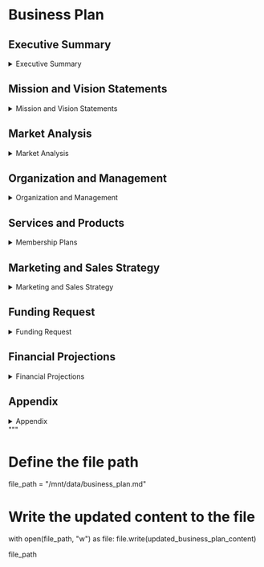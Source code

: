 # Business Plan

## Executive Summary

<details>
<summary>Executive Summary</summary>

Ingot Works is a makerspace designed to foster creativity, innovation, and collaboration. We provide access to tools, resources, and a supportive environment where individuals of all backgrounds can learn, create, and work together. Our vision is to make Ingot Works a hub where people can be creative and build new things. We aim to open our doors in [Month, Year] and serve the local community by offering a range of memberships, workshops, and events, including unique facilities for fermentation and printing.

</details>

## Mission and Vision Statements

<details>
<summary>Mission and Vision Statements</summary>

### Mission Statement
Our mission is to provide a space where individuals can come together to share knowledge, learn new skills, and bring their ideas to life.

### Vision Statement
Our vision is to make Ingot Works a hub where people can be creative and build new things. We want to provide tools and knowledge, to create a friendly space so everyone can learn, create, and work together.

</details>

## Market Analysis

<details>
<summary>Market Analysis</summary>

### Industry Overview
The makerspace industry is growing as more people seek collaborative and innovative spaces to work on projects. Makerspaces provide access to tools and resources that individuals might not have at home, fostering a sense of community and shared learning.

### Target Market
Our target market includes hobbyists, students, entrepreneurs, and professionals who are interested in making, creating, and learning new skills. The addition of fermentation and printing facilities will attract enthusiasts of home brewing, kombucha, pickling, block printing, screen printing, and vinyl transfer.

### Competitor Analysis
Ingot Works has a significant competitive advantage as the only makerspace within a 2-hour radius. This unique position allows us to attract a broad base of members from the surrounding areas. We will differentiate ourselves further by offering a wide range of tools, flexible membership options, and unique fermentation and printing facilities, alongside a strong focus on community events.

</details>

## Organization and Management

<details>
<summary>Organization and Management</summary>

### Organizational Structure
Ingot Works will be managed by a board of directors and a dedicated team of staff members and volunteers.

### Management Team
- [Name], Founder and Executive Director
- [Name], Operations Manager
- [Name], Marketing Manager
- [Name], Membership Coordinator
- [Name], Fermentation Room Manager
- [Name], Printing Facilities Manager

</details>

## Services and Products

<details>
<summary>Membership Plans</summary>

@include /membership.md

</details>

## Marketing and Sales Strategy

<details>
<summary>Marketing and Sales Strategy</summary>

### Marketing Plan
We will use a mix of online and offline marketing strategies to promote Ingot Works, including:
- Social media marketing
- Local advertising
- Partnerships with schools and community organizations
- Hosting open houses and free events

### Sales Strategy
Our sales strategy will focus on converting visitors to members through engaging tours, free trial passes, and promotional discounts.

</details>

## Funding Request

<details>
<summary>Funding Request</summary>

Ingot Works is seeking $[Amount] in funding to cover initial startup costs, including:
- Lease and renovation of the space
- Purchase of tools and equipment
- Marketing and promotional expenses
- Initial staff salaries
- Setup of the fermentation room
- Setup of the printing facilities

We plan to secure funding through a combination of grants, loans, and private investments.

</details>

## Financial Projections

<details>
<summary>Financial Projections</summary>

### Revenue Projections
We project our revenue to grow steadily over the first three years as follows:
- Year 1: $[Amount]
- Year 2: $[Amount]
- Year 3: $[Amount]

### Expense Projections
Our projected expenses for the first three years are:
- Year 1: $[Amount]
- Year 2: $[Amount]
- Year 3: $[Amount]

### Profit and Loss
Based on our revenue and expense projections, we expect to achieve profitability by [Month, Year].

</details>

## Appendix

<details>
<summary>Appendix</summary>

- Detailed list of tools and equipment
- Sample workshop curriculum
- Letters of support from community organizations
- Market research data

</details>
"""

# Define the file path
file_path = "/mnt/data/business_plan.md"

# Write the updated content to the file
with open(file_path, "w") as file:
    file.write(updated_business_plan_content)

file_path
